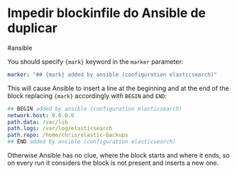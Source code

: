 # Impedir blockinfile do Ansible de duplicar

\#ansible

You should specify `{mark}` keyword in the `marker` parameter:

```yaml
marker: "## {mark} added by ansible (configuration elasticsearch)"
```

This will cause Ansible to insert a line at the beginning and at the end of the block replacing `{mark}` accordingly with `BEGIN` and `END`:

```yaml
## BEGIN added by ansible (configuration elasticsearch)
network.host: 0.0.0.0
path.data: /var/lib
path.logs: /var/log/elasticsearch
path.repo: /home/chris/elastic-backups
## END added by ansible (configuration elasticsearch)
```

Otherwise Ansible has no clue, where the block starts and where it ends, so on every run it considers the block is not present and inserts a new one.
